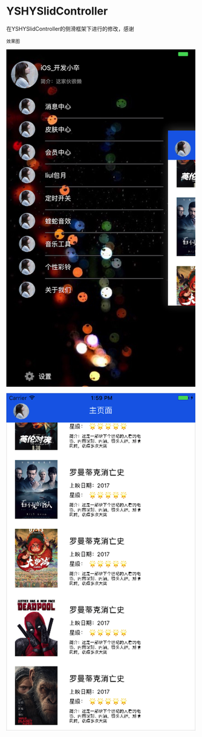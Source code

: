 # YSHYSlidController

在YSHYSlidController的侧滑框架下进行的修改，感谢

    效果图
![image](https://github.com/feibaichen/LeftSideNav_demo/blob/master/Sim1.png)

![image](https://github.com/feibaichen/LeftSideNav_demo/blob/master/Sim2.png)
    
    
